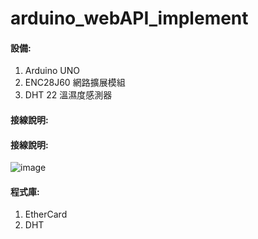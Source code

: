 # arduino_webAPI_implement

#### 設備:
1. Arduino UNO
2. ENC28J60 網路擴展模組
3. DHT 22 溫濕度感測器

#### 接線說明:
#### 接線說明:
![image](https://github.com/xiguanTw/arduino_webAPI_implement/blob/main/image/pins.png?raw=true)

#### 程式庫:
1. EtherCard
2. DHT
